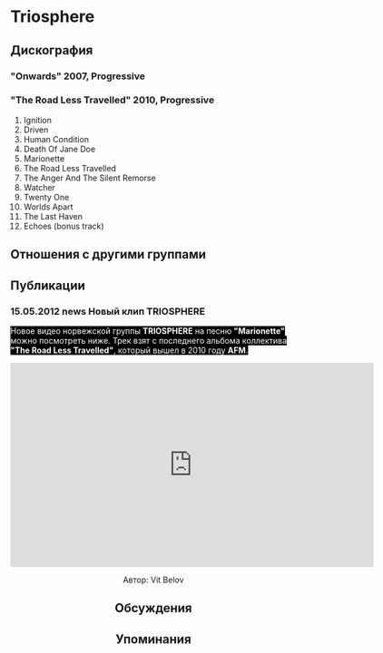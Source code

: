 # Triosphere



## Дискография

### "Onwards" 2007, Progressive



### "The Road Less Travelled" 2010, Progressive

01. Ignition
02. Driven
03. Human Condition
04. Death Of Jane Doe
05. Marionette
06. The Road Less Travelled
07. The Anger And The Silent Remorse
08. Watcher
09. Twenty One
10. Worlds Apart 
11. The Last Haven 
12. Echoes (bonus track)


## Отношения с другими группами


## Публикации

### 15.05.2012 news Новый клип TRIOSPHERE

<P><FONT style="BACKGROUND-COLOR: #000000" color=#ffffff>Новое видео норвежской группы <STRONG>TRIOSPHERE</STRONG> на песню <STRONG>"Marionette" </STRONG>можно посмотреть ниже. Трек взят с последнего альбома коллектива <STRONG>"The Road Less Travelled"</STRONG>, который вышел в 2010 году <STRONG>AFM</STRONG>.</FONT></P>
<P><FONT style="BACKGROUND-COLOR: #000000" color=#ffffff></FONT><center><iframe width="640" height="360" src="http://www.youtube.com/embed/pazCfqD7kP0?feature=player_embedded" frameborder="0" allowfullscreen></iframe></P>
Автор: Vit Belov


## Обсуждения


## Упоминания

